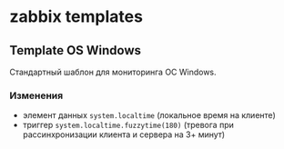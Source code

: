 # zabbix templates

## Template OS Windows
Стандартный шаблон для мониторинга ОС Windows.

### Изменения
 + элемент данных `system.localtime` (локальное время на клиенте)
 + триггер `system.localtime.fuzzytime(180)` (тревога при рассинхронизации клиента и сервера на 3+ минут)

